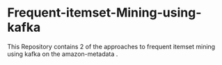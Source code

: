# Frequent-itemset-Mining-using-kafka
This Repository contains 2 of the approaches to frequent itemset mining using kafka on the amazon-metadata .
